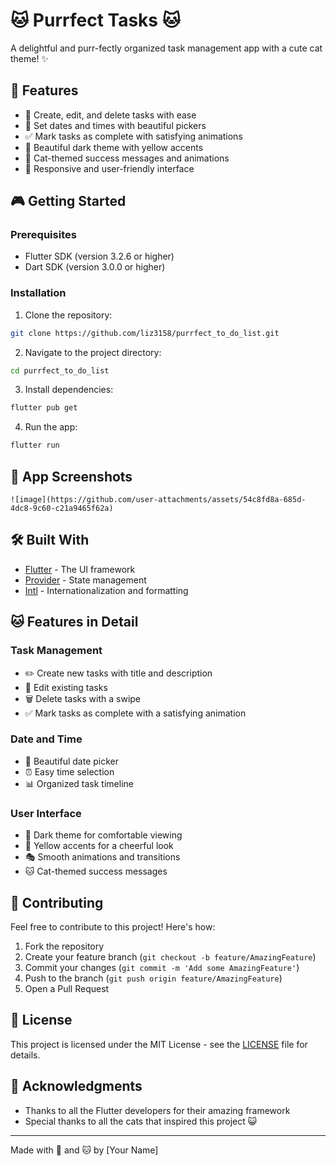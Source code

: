 # 🐱 Purrfect Tasks 🐱

A delightful and purr-fectly organized task management app with a cute cat theme! ✨

## 🌟 Features

- 🎯 Create, edit, and delete tasks with ease
- 📅 Set dates and times with beautiful pickers
- ✅ Mark tasks as complete with satisfying animations
- 🎨 Beautiful dark theme with yellow accents
- 🐾 Cat-themed success messages and animations
- 📱 Responsive and user-friendly interface

## 🎮 Getting Started

### Prerequisites

- Flutter SDK (version 3.2.6 or higher)
- Dart SDK (version 3.0.0 or higher)

### Installation

1. Clone the repository:
```bash
git clone https://github.com/liz3158/purrfect_to_do_list.git
```

2. Navigate to the project directory:
```bash
cd purrfect_to_do_list
```

3. Install dependencies:
```bash
flutter pub get
```

4. Run the app:
```bash
flutter run
```

## 🎨 App Screenshots

```
![image](https://github.com/user-attachments/assets/54c8fd8a-685d-4dc8-9c60-c21a9465f62a)

```

## 🛠️ Built With

- [Flutter](https://flutter.dev/) - The UI framework
- [Provider](https://pub.dev/packages/provider) - State management
- [Intl](https://pub.dev/packages/intl) - Internationalization and formatting

## 🐱 Features in Detail

### Task Management
- ✏️ Create new tasks with title and description
- 📝 Edit existing tasks
- 🗑️ Delete tasks with a swipe
- ✅ Mark tasks as complete with a satisfying animation

### Date and Time
- 📅 Beautiful date picker
- ⏰ Easy time selection
- 📊 Organized task timeline

### User Interface
- 🌙 Dark theme for comfortable viewing
- 💛 Yellow accents for a cheerful look
- 🎭 Smooth animations and transitions
- 🐱 Cat-themed success messages

## 🤝 Contributing

Feel free to contribute to this project! Here's how:

1. Fork the repository
2. Create your feature branch (`git checkout -b feature/AmazingFeature`)
3. Commit your changes (`git commit -m 'Add some AmazingFeature'`)
4. Push to the branch (`git push origin feature/AmazingFeature`)
5. Open a Pull Request

## 📝 License

This project is licensed under the MIT License - see the [LICENSE](LICENSE) file for details.

## 🙏 Acknowledgments

- Thanks to all the Flutter developers for their amazing framework
- Special thanks to all the cats that inspired this project 😺

---
Made with 💛 and 🐱 by [Your Name]
